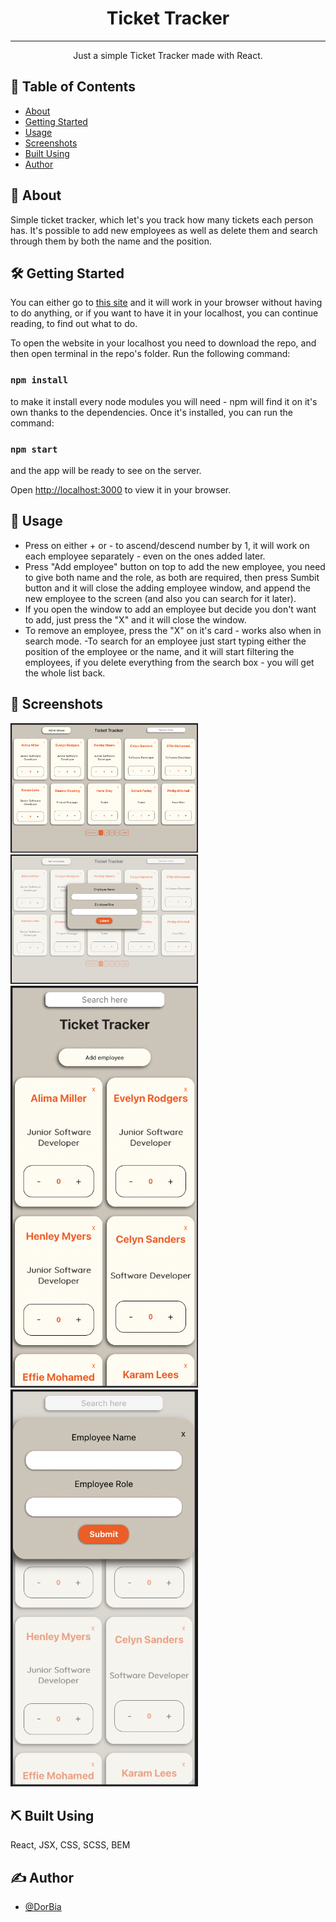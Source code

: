 <h1 align="center">Ticket Tracker</h1>


---

<p align="center"> Just a simple Ticket Tracker made with React.
    <br> 
</p>

## 📝 Table of Contents

- [About](#about)
- [Getting Started](#getting_started)
- [Usage](#usage)
- [Screenshots](#screenshots)
- [Built Using](#built_using)
- [Author](#author)


## 📖 About <a name = "about"></a>

Simple ticket tracker, which let's you track how many tickets each person has. It's possible to add new employees as well as delete them and search through them by both the name and the position.

## 🛠 Getting Started <a name = "getting_started"></a>

You can either go to [this site](https://dorbia.github.io/ticket-tracker/) and it will work in your browser without having to do anything, or if you want to have it in your localhost, you can continue reading, to find out what to do.

To open the website in your localhost you need to download the repo, and then open terminal in the repo's folder. Run the following command: 
### `npm install`
to make it install every node modules you will need - npm will find it on it's own thanks to the dependencies. Once it's installed, you can run the command:
### `npm start`
and the app will be ready to see on the server.

Open [http://localhost:3000](http://localhost:3000) to view it in your browser.

## 🎈 Usage <a name="usage"></a>

- Press on either + or - to ascend/descend number by 1, it will work on each employee separately - even on the ones added later.
- Press "Add employee" button on top to add the new employee, you need to give both name and the role, as both are required, then press Sumbit button and it will close the adding employee window, and append the new employee to the screen (and also you can search for it later).
- If you open the window to add an employee but decide you don't want to add, just press the "X" and it will close the window.
- To remove an employee, press the "X" on it's card - works also when in search mode.
-To search for an employee just start typing either the position of the employee or the name, and it will start filtering the employees, if you delete everything from the search box - you will get the whole list back.

## 📸 Screenshots <a name = "screenshots"></a>

<img width=300px src="./src/assets/images/desktop-1.png" alt="desktop">
<img width=300px src="./src/assets/images/desktop-search.png" alt="desktop search">
<img width=300px src="./src/assets/images/mobile-1.png" alt="mobile">
<img width=300px src="./src/assets/images/mobile-search.png" alt="mobile search">


## ⛏️ Built Using <a name = "built_using"></a>
React, JSX, CSS, SCSS, BEM

## ✍️ Author <a name = "authors"></a>
- [@DorBia](https://github.com/DorBia)
